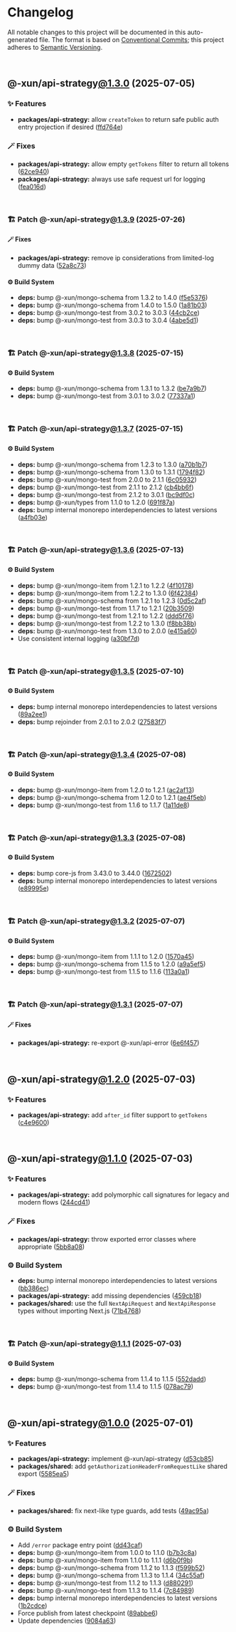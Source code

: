 # Changelog

All notable changes to this project will be documented in this auto-generated
file. The format is based on [Conventional Commits][1];
this project adheres to [Semantic Versioning][2].

<br />

## @-xun/api-strategy[@1.3.0][3] (2025-07-05)

### ✨ Features

- **packages/api-strategy:** allow `createToken` to return safe public auth entry projection if desired ([ffd764e][4])

### 🪄 Fixes

- **packages/api-strategy:** allow empty `getTokens` filter to return all tokens ([62ce940][5])
- **packages/api-strategy:** always use safe request url for logging ([fea016d][6])

<br />

### 🏗️ Patch @-xun/api-strategy[@1.3.9][7] (2025-07-26)

#### 🪄 Fixes

- **packages/api-strategy:** remove ip considerations from limited-log dummy data ([52a8c73][8])

#### ⚙️ Build System

- **deps:** bump @-xun/mongo-schema from 1.3.2 to 1.4.0 ([f5e5376][9])
- **deps:** bump @-xun/mongo-schema from 1.4.0 to 1.5.0 ([1a81b03][10])
- **deps:** bump @-xun/mongo-test from 3.0.2 to 3.0.3 ([44cb2ce][11])
- **deps:** bump @-xun/mongo-test from 3.0.3 to 3.0.4 ([4abe5d1][12])

<br />

### 🏗️ Patch @-xun/api-strategy[@1.3.8][13] (2025-07-15)

#### ⚙️ Build System

- **deps:** bump @-xun/mongo-schema from 1.3.1 to 1.3.2 ([be7a9b7][14])
- **deps:** bump @-xun/mongo-test from 3.0.1 to 3.0.2 ([77337a1][15])

<br />

### 🏗️ Patch @-xun/api-strategy[@1.3.7][16] (2025-07-15)

#### ⚙️ Build System

- **deps:** bump @-xun/mongo-schema from 1.2.3 to 1.3.0 ([a70b1b7][17])
- **deps:** bump @-xun/mongo-schema from 1.3.0 to 1.3.1 ([1794f82][18])
- **deps:** bump @-xun/mongo-test from 2.0.0 to 2.1.1 ([6c05932][19])
- **deps:** bump @-xun/mongo-test from 2.1.1 to 2.1.2 ([cb4bb6f][20])
- **deps:** bump @-xun/mongo-test from 2.1.2 to 3.0.1 ([bc9df0c][21])
- **deps:** bump @-xun/types from 1.1.0 to 1.2.0 ([691f87a][22])
- **deps:** bump internal monorepo interdependencies to latest versions ([a4fb03e][23])

<br />

### 🏗️ Patch @-xun/api-strategy[@1.3.6][24] (2025-07-13)

#### ⚙️ Build System

- **deps:** bump @-xun/mongo-item from 1.2.1 to 1.2.2 ([4f10178][25])
- **deps:** bump @-xun/mongo-item from 1.2.2 to 1.3.0 ([6f42384][26])
- **deps:** bump @-xun/mongo-schema from 1.2.1 to 1.2.3 ([0d5c2af][27])
- **deps:** bump @-xun/mongo-test from 1.1.7 to 1.2.1 ([20b3509][28])
- **deps:** bump @-xun/mongo-test from 1.2.1 to 1.2.2 ([ddd5f76][29])
- **deps:** bump @-xun/mongo-test from 1.2.2 to 1.3.0 ([f8bb38b][30])
- **deps:** bump @-xun/mongo-test from 1.3.0 to 2.0.0 ([e415a60][31])
- Use consistent internal logging ([a30bf7d][32])

<br />

### 🏗️ Patch @-xun/api-strategy[@1.3.5][33] (2025-07-10)

#### ⚙️ Build System

- **deps:** bump internal monorepo interdependencies to latest versions ([89a2ee1][34])
- **deps:** bump rejoinder from 2.0.1 to 2.0.2 ([27583f7][35])

<br />

### 🏗️ Patch @-xun/api-strategy[@1.3.4][36] (2025-07-08)

#### ⚙️ Build System

- **deps:** bump @-xun/mongo-item from 1.2.0 to 1.2.1 ([ac2af13][37])
- **deps:** bump @-xun/mongo-schema from 1.2.0 to 1.2.1 ([ae4f5eb][38])
- **deps:** bump @-xun/mongo-test from 1.1.6 to 1.1.7 ([1a11de8][39])

<br />

### 🏗️ Patch @-xun/api-strategy[@1.3.3][40] (2025-07-08)

#### ⚙️ Build System

- **deps:** bump core-js from 3.43.0 to 3.44.0 ([1672502][41])
- **deps:** bump internal monorepo interdependencies to latest versions ([e89995e][42])

<br />

### 🏗️ Patch @-xun/api-strategy[@1.3.2][43] (2025-07-07)

#### ⚙️ Build System

- **deps:** bump @-xun/mongo-item from 1.1.1 to 1.2.0 ([1570a45][44])
- **deps:** bump @-xun/mongo-schema from 1.1.5 to 1.2.0 ([a9a5ef5][45])
- **deps:** bump @-xun/mongo-test from 1.1.5 to 1.1.6 ([113a0a1][46])

<br />

### 🏗️ Patch @-xun/api-strategy[@1.3.1][47] (2025-07-07)

#### 🪄 Fixes

- **packages/api-strategy:** re-export @-xun/api-error ([6e6f457][48])

<br />

## @-xun/api-strategy[@1.2.0][49] (2025-07-03)

### ✨ Features

- **packages/api-strategy:** add `after_id` filter support to `getTokens` ([c4e9600][50])

<br />

## @-xun/api-strategy[@1.1.0][51] (2025-07-03)

### ✨ Features

- **packages/api-strategy:** add polymorphic call signatures for legacy and modern flows ([244cd41][52])

### 🪄 Fixes

- **packages/api-strategy:** throw exported error classes where appropriate ([5bb8a08][53])

### ⚙️ Build System

- **deps:** bump internal monorepo interdependencies to latest versions ([bb386ec][54])
- **packages/api-strategy:** add missing dependencies ([459cb18][55])
- **packages/shared:** use the full `NextApiRequest` and `NextApiResponse` types without importing Next.js ([71b4768][56])

<br />

### 🏗️ Patch @-xun/api-strategy[@1.1.1][57] (2025-07-03)

#### ⚙️ Build System

- **deps:** bump @-xun/mongo-schema from 1.1.4 to 1.1.5 ([552dadd][58])
- **deps:** bump @-xun/mongo-test from 1.1.4 to 1.1.5 ([078ac79][59])

<br />

## @-xun/api-strategy[@1.0.0][60] (2025-07-01)

### ✨ Features

- **packages/api-strategy:** implement @-xun/api-strategy ([d53cb85][61])
- **packages/shared:** add `getAuthorizationHeaderFromRequestLike` shared export ([5585ea5][62])

### 🪄 Fixes

- **packages/shared:** fix next-like type guards, add tests ([49ac95a][63])

### ⚙️ Build System

- Add `/error` package entry point ([dd43caf][64])
- **deps:** bump @-xun/mongo-item from 1.0.0 to 1.1.0 ([b7b3c8a][65])
- **deps:** bump @-xun/mongo-item from 1.1.0 to 1.1.1 ([d6b0f9b][66])
- **deps:** bump @-xun/mongo-schema from 1.1.2 to 1.1.3 ([f599b52][67])
- **deps:** bump @-xun/mongo-schema from 1.1.3 to 1.1.4 ([34c55af][68])
- **deps:** bump @-xun/mongo-test from 1.1.2 to 1.1.3 ([d880291][69])
- **deps:** bump @-xun/mongo-test from 1.1.3 to 1.1.4 ([7c84989][70])
- **deps:** bump internal monorepo interdependencies to latest versions ([1b2cdce][71])
- Force publish from latest checkpoint ([89abbe6][72])
- Update dependencies ([9084a63][73])

[1]: https://conventionalcommits.org
[2]: https://semver.org
[3]: https://github.com/Xunnamius/api-utils/compare/@-xun/api-strategy@1.2.0...@-xun/api-strategy@1.3.0
[4]: https://github.com/Xunnamius/api-utils/commit/ffd764eb3bfa50fb65bd24b7a5d6e25fd6b69d86
[5]: https://github.com/Xunnamius/api-utils/commit/62ce9407b3543e25ddef539cc89f51bfc7583023
[6]: https://github.com/Xunnamius/api-utils/commit/fea016dbfc5695c714458c8d24fb9a9edd046d36
[7]: https://github.com/Xunnamius/api-utils/compare/@-xun/api-strategy@1.3.8...@-xun/api-strategy@1.3.9
[8]: https://github.com/Xunnamius/api-utils/commit/52a8c73e7bc88df6639a2fe1c2313f726aa468a9
[9]: https://github.com/Xunnamius/api-utils/commit/f5e5376eb7485ecf7204b191013187e2979899c8
[10]: https://github.com/Xunnamius/api-utils/commit/1a81b03362d42f169e01749c7c85d9f47b36589b
[11]: https://github.com/Xunnamius/api-utils/commit/44cb2cee97dee3c5985f64dff71bdc023402b29d
[12]: https://github.com/Xunnamius/api-utils/commit/4abe5d19f05cf4406ee140255547afd393b70e54
[13]: https://github.com/Xunnamius/api-utils/compare/@-xun/api-strategy@1.3.7...@-xun/api-strategy@1.3.8
[14]: https://github.com/Xunnamius/api-utils/commit/be7a9b7c01a04fba1963b8a61a3179fc4dcef194
[15]: https://github.com/Xunnamius/api-utils/commit/77337a14dc9cc56fe6c01b9a08b7b2be9c098129
[16]: https://github.com/Xunnamius/api-utils/compare/@-xun/api-strategy@1.3.6...@-xun/api-strategy@1.3.7
[17]: https://github.com/Xunnamius/api-utils/commit/a70b1b7934a90ca95e5305a5c4257c18be76cb47
[18]: https://github.com/Xunnamius/api-utils/commit/1794f82cbef40788c9d46ccd6441ce844b7bd1f0
[19]: https://github.com/Xunnamius/api-utils/commit/6c059324e9031a8f5920a306b95949c87caff3fd
[20]: https://github.com/Xunnamius/api-utils/commit/cb4bb6fcb5530b0e9e4ceeb0c875bac54727af7e
[21]: https://github.com/Xunnamius/api-utils/commit/bc9df0cbdd10595c20523dc4cb0b69d7b4f9ba10
[22]: https://github.com/Xunnamius/api-utils/commit/691f87ae085f118382ae925ef98b59e9bbe40a7a
[23]: https://github.com/Xunnamius/api-utils/commit/a4fb03e0196776c23e54bb49f0a2c2ac326549f8
[24]: https://github.com/Xunnamius/api-utils/compare/@-xun/api-strategy@1.3.5...@-xun/api-strategy@1.3.6
[25]: https://github.com/Xunnamius/api-utils/commit/4f1017850e50b8e4c093e90768933709f160b4f4
[26]: https://github.com/Xunnamius/api-utils/commit/6f423841eb97d098260a1a0f285c7916bc53401a
[27]: https://github.com/Xunnamius/api-utils/commit/0d5c2af3f945e3fc4c8e46cae0c09ca73c6dee48
[28]: https://github.com/Xunnamius/api-utils/commit/20b35096a1c9ca45bf0a8b17133edf8c216cc604
[29]: https://github.com/Xunnamius/api-utils/commit/ddd5f7613479b0e22729b5a725a952f370854967
[30]: https://github.com/Xunnamius/api-utils/commit/f8bb38bfab91b990a1636a8a584373a20b443649
[31]: https://github.com/Xunnamius/api-utils/commit/e415a603ba3374559b231baf34174b0e4b676658
[32]: https://github.com/Xunnamius/api-utils/commit/a30bf7d131fc211e9d0e8df82d859ef09d7a4489
[33]: https://github.com/Xunnamius/api-utils/compare/@-xun/api-strategy@1.3.4...@-xun/api-strategy@1.3.5
[34]: https://github.com/Xunnamius/api-utils/commit/89a2ee1d854a0bcf81228170cd645d2233759b2f
[35]: https://github.com/Xunnamius/api-utils/commit/27583f72448778b6252d2fb62857faf8f1e008bd
[36]: https://github.com/Xunnamius/api-utils/compare/@-xun/api-strategy@1.3.3...@-xun/api-strategy@1.3.4
[37]: https://github.com/Xunnamius/api-utils/commit/ac2af133e4913e6b2740e0e415b89ef9e5f738bc
[38]: https://github.com/Xunnamius/api-utils/commit/ae4f5eb972d645c9ff7e67f976c7cca7cd7b1041
[39]: https://github.com/Xunnamius/api-utils/commit/1a11de88998e0a5da82dc48470be4c6bfb500c30
[40]: https://github.com/Xunnamius/api-utils/compare/@-xun/api-strategy@1.3.2...@-xun/api-strategy@1.3.3
[41]: https://github.com/Xunnamius/api-utils/commit/1672502487cbeabbca8dd9cdb41e6532788be132
[42]: https://github.com/Xunnamius/api-utils/commit/e89995ef52d353586127070ec45e10b85e4d11cc
[43]: https://github.com/Xunnamius/api-utils/compare/@-xun/api-strategy@1.3.1...@-xun/api-strategy@1.3.2
[44]: https://github.com/Xunnamius/api-utils/commit/1570a456e76769954b992db14d79b09bab723a88
[45]: https://github.com/Xunnamius/api-utils/commit/a9a5ef511c9e0e0bfc5c522d0d865c96b23bd976
[46]: https://github.com/Xunnamius/api-utils/commit/113a0a1542a969d2b7efc5f2221058449ff2d474
[47]: https://github.com/Xunnamius/api-utils/compare/@-xun/api-strategy@1.3.0...@-xun/api-strategy@1.3.1
[48]: https://github.com/Xunnamius/api-utils/commit/6e6f457f81ef4777a4dfe56367f8c149c634821e
[49]: https://github.com/Xunnamius/api-utils/compare/@-xun/api-strategy@1.1.1...@-xun/api-strategy@1.2.0
[50]: https://github.com/Xunnamius/api-utils/commit/c4e96008fb8e0dd5fdfbead84f2e3657f2f0352f
[51]: https://github.com/Xunnamius/api-utils/compare/@-xun/api-strategy@1.0.0...@-xun/api-strategy@1.1.0
[52]: https://github.com/Xunnamius/api-utils/commit/244cd4199c51c722faf14d9ef6d414a003d54007
[53]: https://github.com/Xunnamius/api-utils/commit/5bb8a08ebd94ae012f5b5d8bb041afc1ec4365d5
[54]: https://github.com/Xunnamius/api-utils/commit/bb386ecc96d3a0eae9042502ad8d325c18207904
[55]: https://github.com/Xunnamius/api-utils/commit/459cb18140650b37c691381ef62eb0e4bc058a38
[56]: https://github.com/Xunnamius/api-utils/commit/71b4768957b597ca1b5c617189c9042977d621ab
[57]: https://github.com/Xunnamius/api-utils/compare/@-xun/api-strategy@1.1.0...@-xun/api-strategy@1.1.1
[58]: https://github.com/Xunnamius/api-utils/commit/552daddc9e7f2bdd58e117725926145468ffbfce
[59]: https://github.com/Xunnamius/api-utils/commit/078ac79d79f7b2e1122e035c025770378a78216c
[60]: https://github.com/Xunnamius/api-utils/compare/@-xun/api-strategy@0.0.0-init...@-xun/api-strategy@1.0.0
[61]: https://github.com/Xunnamius/api-utils/commit/d53cb855ef51159b69dbb8aaf4525f90a00e3242
[62]: https://github.com/Xunnamius/api-utils/commit/5585ea57aa67c979523ec530243ab41d89ed5961
[63]: https://github.com/Xunnamius/api-utils/commit/49ac95a31e0bee5f9dee84ee70041edf855c2277
[64]: https://github.com/Xunnamius/api-utils/commit/dd43caf0e5d04049aa699f225be601c9952cb596
[65]: https://github.com/Xunnamius/api-utils/commit/b7b3c8a794a01e4374b2b231abba52b2ba550735
[66]: https://github.com/Xunnamius/api-utils/commit/d6b0f9bb5101d87ce777df75968cc8a7888048a9
[67]: https://github.com/Xunnamius/api-utils/commit/f599b52f091f6fe39c30b4fc005a17aee5096e5a
[68]: https://github.com/Xunnamius/api-utils/commit/34c55af76030b70bd59cc25ad38bcfbcd73611d7
[69]: https://github.com/Xunnamius/api-utils/commit/d8802913b72167ffff2da46d7e7e4dfb1825f4de
[70]: https://github.com/Xunnamius/api-utils/commit/7c84989076984f7e310f0a3851e808547a621393
[71]: https://github.com/Xunnamius/api-utils/commit/1b2cdce39cc4ea7b3e3d556bf155064c167a7525
[72]: https://github.com/Xunnamius/api-utils/commit/89abbe6937ec39fc9d2eb19430d0e8d5b1321810
[73]: https://github.com/Xunnamius/api-utils/commit/9084a634affb98946e9eaa4c997fb803ccab3852
